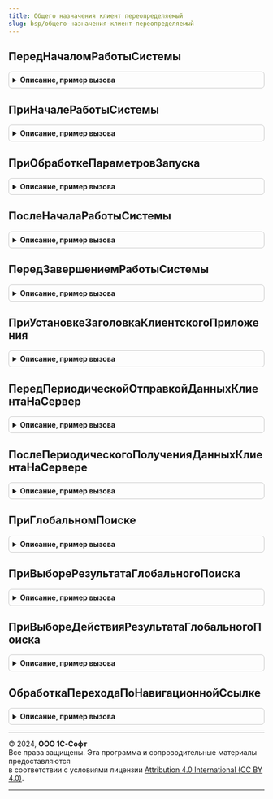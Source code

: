 ```yaml
---
title: Общего назначения клиент переопределяемый
slug: bsp/общего-назначения-клиент-переопределяемый
---
```



## ПередНачаломРаботыСистемы
<details style="margin: 1em 0; padding: 0.5em; border: 1px solid #ccc; border-radius: 6px;">

<summary style="font-weight: bold; cursor: pointer;">Описание, пример вызова</summary>

```bsl

// Возникает при запуске приложения до открытия главного окна.
// В процедуре-обработчике могут быть выполнены необходимые проверки и, при необходимости, установлен параметр отказа
// от запуска приложения. Соответствует обработчику ПередНачаломРаботыСистемы.
//
// При работе в модели сервиса обработчик вызывается также:
// - при запуске сеанса администратора без установленных значений разделителей;
// - при входе администратора в область данных из сеанса без установленных значений разделителей.
// Для проверки режима запуска см. функцию ОбщегоНазначенияКлиент.ДоступноИспользованиеРазделенныхДанных.
//
// Параметры:
//  Параметры - Структура:
//   * Отказ         - Булево - возвращаемое значение. Если установить Истина, то работа программы будет прекращена.
//   * Перезапустить - Булево - возвращаемое значение. Если установить Истина, и параметр Отказ тоже установлен
//                              в Истина, то выполняется перезапуск программы.
//
//   * ДополнительныеПараметрыКоманднойСтроки - Строка - возвращаемое значение. Имеет смысл, когда Отказ
//                              и Перезапустить установлены Истина.
//
//   * ИнтерактивнаяОбработка - ОписаниеОповещения - возвращаемое значение. Для открытия окна, блокирующего вход в
//                              программу, следует присвоить в этот параметр описание обработчика
//                              оповещения, который открывает окно.
//
//   * ОбработкаПродолжения   - ОписаниеОповещения - если открывается окно, блокирующее вход в программу, то в обработке
//                              закрытия этого окна необходимо выполнить оповещение ОбработкаПродолжения.
//
//   * Модули                 - Массив - ссылки на модули, в которых нужно вызвать эту же процедуру после возврата.
//                              Модули можно добавлять только в рамках вызова в процедуру переопределяемого модуля.
//                              Используется для упрощения реализации нескольких последовательных асинхронных вызовов
//                              в разные подсистемы. См. пример ИнтеграцияПодсистемБСПКлиент.ПередНачаломРаботыСистемы.
//
// Пример:
//  Следующий код открывает окно, блокирующее вход в программу.
//
//		Если ОткрытьОкноПриЗапуске Тогда
//			Параметры.ИнтерактивнаяОбработка = Новый ОписаниеОповещения("ОткрытьОкно", ЭтотОбъект);
//		КонецЕсли;
//
//	Процедура ОткрытьОкно(Параметры, ДополнительныеПараметры) Экспорт
//		// Показываем окно, по закрытию которого вызывается обработчик оповещения ОткрытьОкноЗавершение.
//		Оповещение = Новый ОписаниеОповещения("ОткрытьОкноЗавершение", ЭтотОбъект, Параметры);
//		Форма = ОткрытьФорму(... ,,, ... Оповещение);
//		Если Не Форма.Открыта() Тогда // Если ПриСозданииНаСервере Отказ установлен Истина.
//			ВыполнитьОбработкуОповещения(Параметры.ОбработкаПродолжения);
//		КонецЕсли;
//	КонецПроцедуры
//
//	Процедура ОткрытьОкноЗавершение(Результат, Параметры) Экспорт
//		...
//		ВыполнитьОбработкуОповещения(Параметры.ОбработкаПродолжения);
//
//	КонецПроцедуры
//
Процедура ПередНачаломРаботыСистемы(Параметры) Экспорт
```

Пример вызова
```bsl
ОбщегоНазначенияКлиентПереопределяемый.ПередНачаломРаботыСистемы(Параметры) 
```
</details>

## ПриНачалеРаботыСистемы
<details style="margin: 1em 0; padding: 0.5em; border: 1px solid #ccc; border-radius: 6px;">

<summary style="font-weight: bold; cursor: pointer;">Описание, пример вызова</summary>

```bsl

// Возникает при запуске приложения после открытия главного окна.
// В процедуре-обработчике могут быть выполнены различные действия, необходимые при запуске программы, например,
// открыты некоторые формы. Соответствует обработчику ПриНачалеРаботыСистемы.
//
// При работе в модели сервиса обработчик вызывается также:
// - при запуске сеанса администратора без установленных значений разделителей;
// - при входе администратора в область данных из сеанса без установленных значений разделителей.
// Для проверки режима запуска см. функцию ОбщегоНазначенияКлиент.ДоступноИспользованиеРазделенныхДанных.
//
// Параметры:
//  Параметры - Структура:
//   * Отказ         - Булево - возвращаемое значение. Если установить Истина, то работа программы будет прекращена.
//   * Перезапустить - Булево - возвращаемое значение. Если установить Истина и параметр Отказ тоже установлен
//                              в Истина, то выполняется перезапуск программы.
//
//   * ДополнительныеПараметрыКоманднойСтроки - Строка - возвращаемое значение. Имеет смысл
//                              когда Отказ и Перезапустить установлены Истина.
//
//   * ИнтерактивнаяОбработка - ОписаниеОповещения - возвращаемое значение. Для открытия окна, блокирующего вход
//                              в программу, следует присвоить в этот параметр описание обработчика оповещения,
//                              который открывает окно. См. пример в ПередНачаломРаботыСистемы.
//
//   * ОбработкаПродолжения   - ОписаниеОповещения - если открывается окно, блокирующее вход в программу, то в
//                              обработке закрытия этого окна необходимо выполнить оповещение ОбработкаПродолжения.
//
//   * Модули                 - Массив - ссылки на модули, в которых нужно вызвать эту же процедуру после возврата.
//                              Модули можно добавлять только в рамках вызова в процедуру переопределяемого модуля.
//                              Используется для упрощения реализации нескольких последовательных асинхронных вызовов
//                              в разные подсистемы. См. пример ИнтеграцияПодсистемБСПКлиент.ПередНачаломРаботыСистемы.
//
Процедура ПриНачалеРаботыСистемы(Параметры) Экспорт
```

Пример вызова
```bsl
ОбщегоНазначенияКлиентПереопределяемый.ПриНачалеРаботыСистемы(Параметры) 
```
</details>

## ПриОбработкеПараметровЗапуска
<details style="margin: 1em 0; padding: 0.5em; border: 1px solid #ccc; border-radius: 6px;">

<summary style="font-weight: bold; cursor: pointer;">Описание, пример вызова</summary>

```bsl

// Вызывается для обработки собственных параметров запуска программы,
// передаваемых с помощью ключа командной строки /C, например:
// 1cv8.exe /C РежимОтладки;ОткрытьИЗакрыть
//
// Параметры:
//  ПараметрыЗапуска  - Массив из Строка - строки, разделенные символом ";" в параметре запуска,
//                      которые переданы в конфигурацию с помощью ключа командной строки /C.
//  Отказ             - Булево - если установить Истина, то запуск будет прерван.
//
Процедура ПриОбработкеПараметровЗапуска(ПараметрыЗапуска, Отказ) Экспорт
```

Пример вызова
```bsl
ОбщегоНазначенияКлиентПереопределяемый.ПриОбработкеПараметровЗапуска(ПараметрыЗапуска, Отказ) 
```
</details>

## ПослеНачалаРаботыСистемы
<details style="margin: 1em 0; padding: 0.5em; border: 1px solid #ccc; border-radius: 6px;">

<summary style="font-weight: bold; cursor: pointer;">Описание, пример вызова</summary>

```bsl

// Выполняется при запуске приложения после завершения действий ПриНачалеРаботыСистемы.
// Используется для подключения обработчиков ожидания, которые не должны вызываться
// перед и при начале работы системы.
//
// Начальная страница (рабочий стол) в этот момент еще не открыта, поэтому запрещено открывать
// формы напрямую, а следует использовать для этих целей обработчик ожидания.
// Запрещено использовать это событие для интерактивного взаимодействия с пользователем
// (ПоказатьВопрос и аналогичные действия). Для этих целей следует размещать код в процедуре ПриНачалеРаботыСистемы.
//
Процедура ПослеНачалаРаботыСистемы() Экспорт
```

Пример вызова
```bsl
ОбщегоНазначенияКлиентПереопределяемый.ПослеНачалаРаботыСистемы() 
```
</details>

## ПередЗавершениемРаботыСистемы
<details style="margin: 1em 0; padding: 0.5em; border: 1px solid #ccc; border-radius: 6px;">

<summary style="font-weight: bold; cursor: pointer;">Описание, пример вызова</summary>

```bsl

// Возникает перед завершением работы приложения до закрытия главного окна.
// В процедуре-обработчике могут быть выполнены необходимые проверки и, при необходимости, может быть установлен
// параметр отказа от выхода из программы.
// Позволяет определить список предупреждений, выводимых пользователю перед завершением работы.
// В процессе завершения работы приложения запрещены серверные вызовы и  открытие окон.
// Соответствует обработчику ПередЗавершениемРаботыСистемы.
//
// При работе в модели сервиса обработчик вызывается также:
// - при завершении сеанса администратора без установленных значений разделителей;
// - при выходе администратора из области данных в сеанса без установленных значений разделителей.
// Для проверки режима запуска см. функцию ОбщегоНазначенияКлиент.ДоступноИспользованиеРазделенныхДанных.
//
// Параметры:
//  Отказ          - Булево - если установить данному параметру значение Истина, то работа с программой не будет
//                            завершена.
//  Предупреждения - Массив из см. СтандартныеПодсистемыКлиент.ПредупреждениеПриЗавершенииРаботы -
//                            можно добавить сведения о внешнем виде предупреждения и дальнейших действиях.
//
Процедура ПередЗавершениемРаботыСистемы(Отказ, Предупреждения) Экспорт
```

Пример вызова
```bsl
ОбщегоНазначенияКлиентПереопределяемый.ПередЗавершениемРаботыСистемы(Отказ, Предупреждения) 
```
</details>

## ПриУстановкеЗаголовкаКлиентскогоПриложения
<details style="margin: 1em 0; padding: 0.5em; border: 1px solid #ccc; border-radius: 6px;">

<summary style="font-weight: bold; cursor: pointer;">Описание, пример вызова</summary>

```bsl

// Позволяет переопределить заголовок приложения.
//
// Параметры:
//  ЗаголовокПриложения - Строка - текст заголовка приложения;
//  ПриЗапуске          - Булево - Истина, если вызывается при начале работы приложения.
//                                 В этом случае недопустимо вызывать те серверные функции конфигурации,
//                                 которые рассчитывают на то, что запуск уже полностью завершен.
//                                 Например, вместо СтандартныеПодсистемыКлиент.ПараметрыРаботыКлиента
//                                 следует вызывать СтандартныеПодсистемыКлиент.ПараметрыРаботыКлиентаПриЗапуске.
//
// Пример:
//  Для того чтобы в начале заголовка приложения вывести название текущего проекта, следует определить параметр
//  ТекущийПроект в процедуре ОбщегоНазначенияПереопределяемый.ПриДобавленииПараметровРаботыКлиента и вписать код:
//
//	Если Не ОбщегоНазначенияКлиент.ДоступноИспользованиеРазделенныхДанных() Тогда
//		Возврат;
//	КонецЕсли;
//	ПараметрыКлиента = ?(ПриЗапуске, СтандартныеПодсистемыКлиент.ПараметрыРаботыКлиентаПриЗапуске(),
//		СтандартныеПодсистемыКлиент.ПараметрыРаботыКлиента());
//	Если ПараметрыКлиента.Свойство("ТекущийПроект")
//	   И ЗначениеЗаполнено(ПараметрыКлиента.ТекущийПроект) Тогда
//		ЗаголовокПриложения = Строка(ПараметрыКлиента.ТекущийПроект) + " / " + ЗаголовокПриложения;
//	КонецЕсли;
//
Процедура ПриУстановкеЗаголовкаКлиентскогоПриложения(ЗаголовокПриложения, ПриЗапуске) Экспорт
```

Пример вызова
```bsl
ОбщегоНазначенияКлиентПереопределяемый.ПриУстановкеЗаголовкаКлиентскогоПриложения(ЗаголовокПриложения, ПриЗапуске) 
```
</details>

## ПередПериодическойОтправкойДанныхКлиентаНаСервер
<details style="margin: 1em 0; padding: 0.5em; border: 1px solid #ccc; border-radius: 6px;">

<summary style="font-weight: bold; cursor: pointer;">Описание, пример вызова</summary>

```bsl

// Вызывается из глобального обработчика ожидания каждые 60 сек
// для возможности централизованно передать данные с клиента на сервер.
// Например, для передачи статистики о количестве открытых окон.
// Не рекомендуется делать собственные глобальные обработчики ожидания,
// чтобы минимизировать общее количество серверных вызовов.
//
// Не рекомендуется передавать данные каждые 60 сек, а делать это реже
// в зависимости от реальной необходимости (ориентироваться на один раз в 20 минут).
// Не рекомендуется передавать избыточно большой объем данных,
// так как это уменьшает отзывчивость клиентского приложения.
//
// Для отправки данных с клиента на сервер заполните параметр Параметры,
// который затем будет передан в процедуру
// ОбщегоНазначенияПереопределяемый.ПриПериодическомПолученииДанныхКлиентаНаСервере.
//
// Параметры:
//  Параметры - Соответствие из КлючИЗначение:
//    * Ключ     - Строка       - имя параметра, передаваемого на сервер.
//    * Значение - Произвольный - значение параметра, передаваемого на сервер.
//
// Пример:
//	МоментНачала = ТекущаяУниверсальнаяДатаВМиллисекундах();
//	Попытка
//		Если ОбщегоНазначенияКлиент.ПодсистемаСуществует("СтандартныеПодсистемы.ЦентрМониторинга") Тогда
//			МодульЦентрМониторингаКлиентСлужебный = ОбщегоНазначенияКлиент.ОбщийМодуль("ЦентрМониторингаКлиентСлужебный");
//			МодульЦентрМониторингаКлиентСлужебный.ПередПериодическойОтправкойДанныхКлиентаНаСервер(Параметры);
//		КонецЕсли;
//	Исключение
//		СерверныеОповещенияКлиент.ОбработатьОшибку(ИнформацияОбОшибке());
//	КонецПопытки;
//	СерверныеОповещенияКлиент.ДобавитьПоказатель(МоментНачала,
//		"ЦентрМониторингаКлиентСлужебный.ПередПериодическойОтправкойДанныхКлиентаНаСервер");
//
Процедура ПередПериодическойОтправкойДанныхКлиентаНаСервер(Параметры) Экспорт
```

Пример вызова
```bsl
ОбщегоНазначенияКлиентПереопределяемый.ПередПериодическойОтправкойДанныхКлиентаНаСервер(Параметры) 
```
</details>

## ПослеПериодическогоПолученияДанныхКлиентаНаСервере
<details style="margin: 1em 0; padding: 0.5em; border: 1px solid #ccc; border-radius: 6px;">

<summary style="font-weight: bold; cursor: pointer;">Описание, пример вызова</summary>

```bsl

// Вызывается из глобального обработчика ожидания каждые 60 сек после возврата с сервера.
// Требуется, когда сервер возвращает результат для обработки на клиенте.
// Например, признак дальнейшей передачи статистики с клиента на сервер.
//
// Для получения результатов сервера на клиенте они должны быть заполнены
// в параметре Результаты в процедуре
// ОбщегоНазначенияПереопределяемый.ПриПериодическомПолученииДанныхКлиентаНаСервере.
//
// Параметры:
//  Результаты - Соответствие из КлючИЗначение:
//    * Ключ     - Строка       - имя параметра, возвращенного с сервера.
//    * Значение - Произвольный - значение параметра, возвращенного с сервера.
//
// Пример:
//	МоментНачала = ТекущаяУниверсальнаяДатаВМиллисекундах();
//	Попытка
//		Если ОбщегоНазначенияКлиент.ПодсистемаСуществует("СтандартныеПодсистемы.ЦентрМониторинга") Тогда
//			МодульЦентрМониторингаКлиентСлужебный = ОбщегоНазначенияКлиент.ОбщийМодуль("ЦентрМониторингаКлиентСлужебный");
//			МодульЦентрМониторингаКлиентСлужебный.ПослеПериодическогоПолученияДанныхКлиентаНаСервере(Результаты);
//		КонецЕсли;
//	Исключение
//		СерверныеОповещенияКлиент.ОбработатьОшибку(ИнформацияОбОшибке());
//	КонецПопытки;
//	СерверныеОповещенияКлиент.ДобавитьПоказатель(МоментНачала,
//		"ЦентрМониторингаКлиентСлужебный.ПослеПериодическогоПолученияДанныхКлиентаНаСервере");
//
Процедура ПослеПериодическогоПолученияДанныхКлиентаНаСервере(Результаты) Экспорт
```

Пример вызова
```bsl
ОбщегоНазначенияКлиентПереопределяемый.ПослеПериодическогоПолученияДанныхКлиентаНаСервере(Результаты) 
```
</details>

## ПриГлобальномПоиске
<details style="margin: 1em 0; padding: 0.5em; border: 1px solid #ccc; border-radius: 6px;">

<summary style="font-weight: bold; cursor: pointer;">Описание, пример вызова</summary>

```bsl

// Вызывается при вводе в строку глобального поиска (после стандартной задержки).
// При вызове события в параметре ПланПоиска передается копия плана, установленного в менеджере глобального поиска.
// Содержимое параметра ПланПоиска можно модифицировать в коде обработчика.
//
// Параметры:
//  СтрокаПоиска - Строка - строка поиска
//  ПланПоиска - ПланГлобальногоПоиска - текущий план выполнения глобального поиска
//
Процедура ПриГлобальномПоиске(СтрокаПоиска, ПланПоиска) Экспорт
```

Пример вызова
```bsl
ОбщегоНазначенияКлиентПереопределяемый.ПриГлобальномПоиске(СтрокаПоиска, ПланПоиска) 
```
</details>

## ПриВыбореРезультатаГлобальногоПоиска
<details style="margin: 1em 0; padding: 0.5em; border: 1px solid #ccc; border-radius: 6px;">

<summary style="font-weight: bold; cursor: pointer;">Описание, пример вызова</summary>

```bsl

// Вызывается при выборе результата глобального поиска.
// Если после завершения работы процедуры обработки события СтандартнаяОбработка установлено в Истина,
// то в зависимости от типа значения, используемого в объекте ЭлементРезультатаГлобальногоПоиска,
// выполняется одно из следующих действий:
//	Строка - переход по навигационной ссылке. Если строка является ссылкой на страницу справочной
//		информации, выполняется открытие справки.
//	ИдентификаторОбсужденияСистемыВзаимодействия, ИдентификаторПользователяСистемыВзаимодействия - открытие обсуждения.
//	ИдентификаторСообщенияСистемыВзаимодействия - открытие обсуждения и позиционирование на сообщение.
//	Другой тип - вызов метода ПоказатьЗначение с указанным значением.
//
// Параметры:
//  ЭлементРезультата - ЭлементРезультатаГлобальногоПоиска - выбранный результат поиска.
//  СтандартнаяОбработка - Булево - в данный параметр передается признак выполнения стандартной (системной) обработки события.
//                         Если в теле процедуры-обработчика установить данному параметру значение Ложь,
//                         стандартная обработка события производиться не будет.
//
Процедура ПриВыбореРезультатаГлобальногоПоиска(ЭлементРезультата, СтандартнаяОбработка) Экспорт
```

Пример вызова
```bsl
ОбщегоНазначенияКлиентПереопределяемый.ПриВыбореРезультатаГлобальногоПоиска(ЭлементРезультата, СтандартнаяОбработка) 
```
</details>

## ПриВыбореДействияРезультатаГлобальногоПоиска
<details style="margin: 1em 0; padding: 0.5em; border: 1px solid #ccc; border-radius: 6px;">

<summary style="font-weight: bold; cursor: pointer;">Описание, пример вызова</summary>

```bsl

// Вызывается при нажатии на гиперссылку в элементе результата глобального поиска, заданную в свойстве Действия
//
// Параметры:
//  ЭлементРезультата - ЭлементРезультатаГлобальногоПоиска - элемент результата глобального описка,
//                      в котором нажата гиперссылка действия.
//  Действие - Произвольный - значение, заданное для нажатой гиперссылки.
//
Процедура ПриВыбореДействияРезультатаГлобальногоПоиска(ЭлементРезультата, Действие) Экспорт
```

Пример вызова
```bsl
ОбщегоНазначенияКлиентПереопределяемый.ПриВыбореДействияРезультатаГлобальногоПоиска(ЭлементРезультата, Действие) 
```
</details>

## ОбработкаПереходаПоНавигационнойСсылке
<details style="margin: 1em 0; padding: 0.5em; border: 1px solid #ccc; border-radius: 6px;">

<summary style="font-weight: bold; cursor: pointer;">Описание, пример вызова</summary>

```bsl

// Вызывается при переходе по навигационной ссылке внутри приложения или при переходе в приложение по
// внешней ссылке или ссылке в мобильное приложение.
//
// Параметры:
//  ДанныеПереходаПоНавигационнойСсылке - ДанныеПереходаПоНавигационнойСсылке - данные перехода по навигационной ссылке.
//  СтандартнаяОбработка - Булево - в данный параметр передается признак выполнения стандартной (системной)
//   обработки ссылки. Если в теле процедуры-обработчика установить данному параметру значение Ложь,
//   стандартная обработка перехода по ссылке производиться не будет.
//
Процедура ОбработкаПереходаПоНавигационнойСсылке(ДанныеПереходаПоНавигационнойСсылке, Экспорт
```

Пример вызова
```bsl
ОбщегоНазначенияКлиентПереопределяемый.ОбработкаПереходаПоНавигационнойСсылке(ДанныеПереходаПоНавигационнойСсылке, );
```
</details>

---

© 2024, **ООО 1С-Софт**  
Все права защищены. Эта программа и сопроводительные материалы предоставляются  
в соответствии с условиями лицензии [Attribution 4.0 International (CC BY 4.0)](https://creativecommons.org/licenses/by/4.0/legalcode).

---
